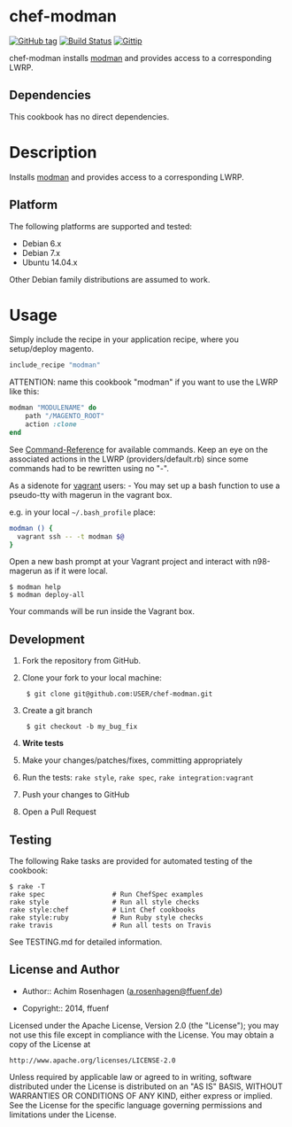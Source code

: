 chef-modman
===========
[![GitHub tag](http://img.shields.io/github/tag/ffuenf/chef-modman.svg)][tag]
[![Build Status](http://img.shields.io/travis/ffuenf/chef-modman.svg)][travis]
[![Gittip](http://img.shields.io/gittip/arosenhagen.svg)][gittip]

[tag]: https://github.com/ffuenf/chef-modman/tags
[travis]: https://travis-ci.org/ffuenf/chef-modman
[gittip]: https://www.gittip.com/arosenhagen

chef-modman installs [modman](https://github.com/colinmollenhour/modman) and provides access to a corresponding LWRP.

Dependencies
------------

This cookbook has no direct dependencies.


Description
===========

Installs [modman](https://github.com/colinmollenhour/modman) and provides access to a corresponding LWRP.

Platform
--------

The following platforms are supported and tested:

* Debian 6.x
* Debian 7.x
* Ubuntu 14.04.x

Other Debian family distributions are assumed to work.

Usage
=====

Simply include the recipe in your application recipe, where you setup/deploy magento.
```ruby
include_recipe "modman"
```

ATTENTION: name this cookbook "modman" if you want to use the LWRP like this:
```ruby
modman "MODULENAME" do
	path "/MAGENTO_ROOT"
	action :clone
end
```

See [Command-Reference](https://github.com/colinmollenhour/modman) for available commands.
Keep an eye on the associated actions in the LWRP (providers/default.rb) since some commands had to be rewritten using no "-".

As a sidenote for [vagrant](http://www.vagrantup.com) users: - You may set up a bash function to use a pseudo-tty with magerun in the vagrant box.

e.g. in your local `~/.bash_profile` place:
```bash
modman () {
  vagrant ssh -- -t modman $@
}
```

Open a new bash prompt at your Vagrant project and interact with n98-magerun as if it were local.
```
$ modman help
$ modman deploy-all
```

Your commands will be run inside the Vagrant box.

Development
-----------
1. Fork the repository from GitHub.
2. Clone your fork to your local machine:

        $ git clone git@github.com:USER/chef-modman.git

3. Create a git branch

        $ git checkout -b my_bug_fix

4. **Write tests**
5. Make your changes/patches/fixes, committing appropriately
6. Run the tests: `rake style`, `rake spec`, `rake integration:vagrant`
7. Push your changes to GitHub
8. Open a Pull Request

Testing
-------

The following Rake tasks are provided for automated testing of the cookbook:

```
$ rake -T
rake spec                 # Run ChefSpec examples
rake style                # Run all style checks
rake style:chef           # Lint Chef cookbooks
rake style:ruby           # Run Ruby style checks
rake travis               # Run all tests on Travis
```
See TESTING.md for detailed information.

License and Author
------------------

- Author:: Achim Rosenhagen (<a.rosenhagen@ffuenf.de>)

- Copyright:: 2014, ffuenf

Licensed under the Apache License, Version 2.0 (the "License");
you may not use this file except in compliance with the License.
You may obtain a copy of the License at

    http://www.apache.org/licenses/LICENSE-2.0

Unless required by applicable law or agreed to in writing, software
distributed under the License is distributed on an "AS IS" BASIS,
WITHOUT WARRANTIES OR CONDITIONS OF ANY KIND, either express or implied.
See the License for the specific language governing permissions and
limitations under the License.
